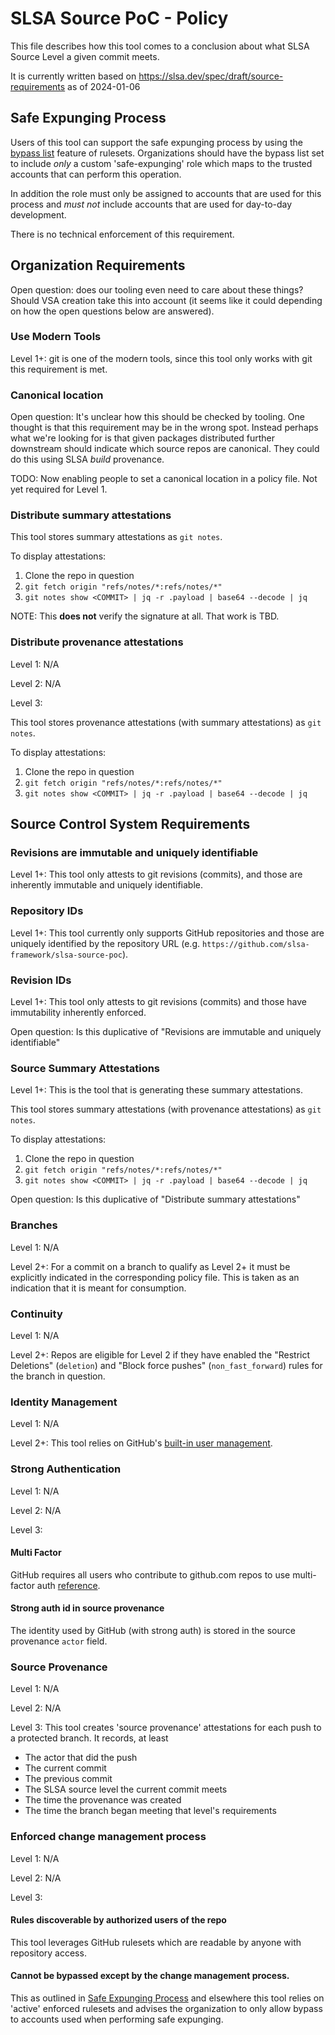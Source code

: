 # SLSA Source PoC - Policy

This file describes how this tool comes to a conclusion about what SLSA Source Level a given commit meets.

It is currently written based on https://slsa.dev/spec/draft/source-requirements as of 2024-01-06

## Safe Expunging Process

Users of this tool can support the safe expunging process by using the
[bypass list](https://docs.github.com/en/repositories/configuring-branches-and-merges-in-your-repository/managing-rulesets/creating-rulesets-for-a-repository#granting-bypass-permissions-for-your-branch-or-tag-ruleset)
feature of rulesets.  Organizations should have the bypass list set to include _only_ a custom
'safe-expunging' role which maps to the trusted accounts that can perform this operation.

In addition the role must only be assigned to accounts that are used for this process and
_must not_ include accounts that are used for day-to-day development.

There is no technical enforcement of this requirement.

## Organization Requirements

Open question: does our tooling even need to care about these things?  Should VSA creation
take this into account (it seems like it could depending on how the open questions below
are answered).

### Use Modern Tools

Level 1+: git is one of the modern tools, since this tool only works with git this requirement is met.

### Canonical location

Open question: It's unclear how this should be checked by tooling. One thought is that this
requirement may be in the wrong spot.  Instead perhaps what we're looking for is that given
packages distributed further downstream should indicate which source repos are canonical.
They could do this using SLSA _build_ provenance.

TODO: Now enabling people to set a canonical location in a policy file.  Not yet required for Level 1.

### Distribute summary attestations

This tool stores summary attestations as `git notes`.

To display attestations:

1. Clone the repo in question
2. `git fetch origin "refs/notes/*:refs/notes/*"`
3. `git notes show <COMMIT> | jq -r .payload | base64 --decode | jq`

NOTE: This **does not** verify the signature at all.  That work is TBD.

### Distribute provenance attestations

Level 1: N/A

Level 2: N/A

Level 3:

This tool stores provenance attestations (with summary attestations) as `git notes`.

To display attestations:

1. Clone the repo in question
2. `git fetch origin "refs/notes/*:refs/notes/*"`
3. `git notes show <COMMIT> | jq -r .payload | base64 --decode | jq`

## Source Control System Requirements

### Revisions are immutable and uniquely identifiable

Level 1+: This tool only attests to git revisions (commits), and those are inherently immutable and
uniquely identifiable.

### Repository IDs	

Level 1+: This tool currently only supports GitHub repositories and those are uniquely identified
by the repository URL (e.g. `https://github.com/slsa-framework/slsa-source-poc`).

### Revision IDs	

Level 1+: This tool only attests to git revisions (commits) and those have immutability inherently
enforced.

Open question: Is this duplicative of "Revisions are immutable and uniquely identifiable"

### Source Summary Attestations

Level 1+: This is the tool that is generating these summary attestations.

This tool stores summary attestations (with provenance attestations) as `git notes`.

To display attestations:

1. Clone the repo in question
2. `git fetch origin "refs/notes/*:refs/notes/*"`
3. `git notes show <COMMIT> | jq -r .payload | base64 --decode | jq`

Open question: Is this duplicative of "Distribute summary attestations"

### Branches

Level 1: N/A

Level 2+: For a commit on a branch to qualify as Level 2+ it must be explicitly indicated in the corresponding policy file.
This is taken as an indication that it is meant for consumption.

### Continuity

Level 1: N/A

Level 2+: Repos are eligible for Level 2 if they have enabled the "Restrict Deletions" (`deletion`) and "Block force pushes" (`non_fast_forward`) rules for the branch in question.

### Identity Management

Level 1: N/A

Level 2+: This tool relies on GitHub's [built-in user management](https://docs.github.com/en/get-started/learning-about-github/types-of-github-accounts#user-accounts).

### Strong Authentication	

Level 1: N/A

Level 2: N/A

Level 3:

#### Multi Factor

GitHub requires all users who contribute to github.com repos to use multi-factor auth
[reference](https://docs.github.com/en/authentication/securing-your-account-with-two-factor-authentication-2fa/about-mandatory-two-factor-authentication).

#### Strong auth id in source provenance

The identity used by GitHub (with strong auth) is stored in the source provenance `actor` field.

### Source Provenance	

Level 1: N/A

Level 2: N/A

Level 3:
This tool creates 'source provenance' attestations for each push to a protected branch.  It records, at least

* The actor that did the push
* The current commit
* The previous commit
* The SLSA source level the current commit meets
* The time the provenance was created
* The time the branch began meeting that level's requirements

### Enforced change management process

Level 1: N/A

Level 2: N/A

Level 3:

#### Rules discoverable by authorized users of the repo

This tool leverages GitHub rulesets which are readable by anyone with repository access.

#### Cannot be bypassed except by the change management process.

This as outlined in [Safe Expunging Process](#safe-expunging-process) and elsewhere
this tool relies on 'active' enforced rulesets and advises the organization to
only allow bypass to accounts used when performing safe expunging.

